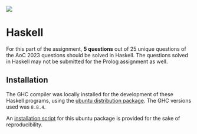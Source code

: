 ![](https://img.shields.io/badge/Haskell-8.8.4-blue)

# Haskell

For this part of the assignment, **5 questions** out of 25 unique questions of the AoC 2023 questions should be solved in Haskell. The questions solved in Haskell may not be submitted for the Prolog assignment as well.

## Installation

The GHC compiler was locally installed for the development of these Haskell programs, using the [ubuntu distribution package](https://www.haskell.org/ghc/distribution_packages.html#ubuntu). The GHC versions used was `8.8.4`.

An [installation script](/install.sh) for this ubuntu package is provided for the sake of reproducibility.